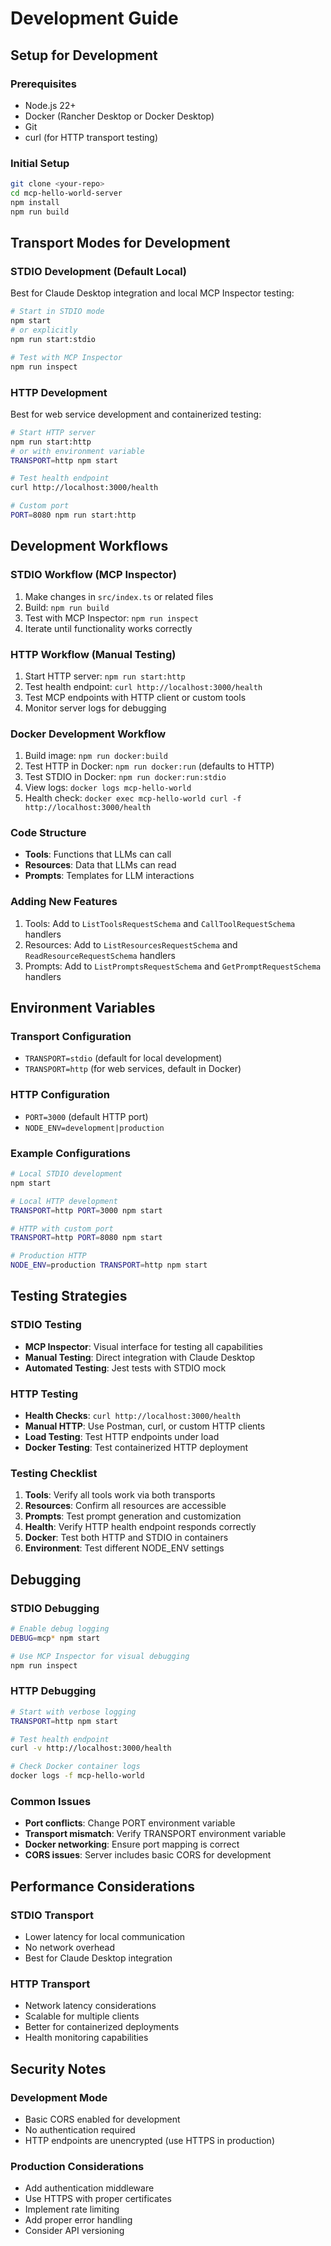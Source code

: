 # Development Guide

## Setup for Development

### Prerequisites
- Node.js 22+
- Docker (Rancher Desktop or Docker Desktop)
- Git
- curl (for HTTP transport testing)

### Initial Setup
```bash
git clone <your-repo>
cd mcp-hello-world-server
npm install
npm run build
```

## Transport Modes for Development

### STDIO Development (Default Local)
Best for Claude Desktop integration and local MCP Inspector testing:

```bash
# Start in STDIO mode
npm start
# or explicitly
npm run start:stdio

# Test with MCP Inspector
npm run inspect
```

### HTTP Development
Best for web service development and containerized testing:

```bash
# Start HTTP server
npm run start:http
# or with environment variable
TRANSPORT=http npm start

# Test health endpoint
curl http://localhost:3000/health

# Custom port
PORT=8080 npm run start:http
```

## Development Workflows

### STDIO Workflow (MCP Inspector)
1. Make changes in `src/index.ts` or related files
2. Build: `npm run build`
3. Test with MCP Inspector: `npm run inspect`
4. Iterate until functionality works correctly

### HTTP Workflow (Manual Testing)
1. Start HTTP server: `npm run start:http`
2. Test health endpoint: `curl http://localhost:3000/health`
3. Test MCP endpoints with HTTP client or custom tools
4. Monitor server logs for debugging

### Docker Development Workflow
1. Build image: `npm run docker:build`
2. Test HTTP in Docker: `npm run docker:run` (defaults to HTTP)
3. Test STDIO in Docker: `npm run docker:run:stdio`
4. View logs: `docker logs mcp-hello-world`
5. Health check: `docker exec mcp-hello-world curl -f http://localhost:3000/health`

### Code Structure
- **Tools**: Functions that LLMs can call
- **Resources**: Data that LLMs can read
- **Prompts**: Templates for LLM interactions

### Adding New Features
1. Tools: Add to `ListToolsRequestSchema` and `CallToolRequestSchema` handlers
2. Resources: Add to `ListResourcesRequestSchema` and `ReadResourceRequestSchema` handlers  
3. Prompts: Add to `ListPromptsRequestSchema` and `GetPromptRequestSchema` handlers

## Environment Variables

### Transport Configuration
- `TRANSPORT=stdio` (default for local development)
- `TRANSPORT=http` (for web services, default in Docker)

### HTTP Configuration
- `PORT=3000` (default HTTP port)
- `NODE_ENV=development|production`

### Example Configurations
```bash
# Local STDIO development
npm start

# Local HTTP development
TRANSPORT=http PORT=3000 npm start

# HTTP with custom port
TRANSPORT=http PORT=8080 npm start

# Production HTTP
NODE_ENV=production TRANSPORT=http npm start
```

## Testing Strategies

### STDIO Testing
- **MCP Inspector**: Visual interface for testing all capabilities
- **Manual Testing**: Direct integration with Claude Desktop
- **Automated Testing**: Jest tests with STDIO mock

### HTTP Testing
- **Health Checks**: `curl http://localhost:3000/health`
- **Manual HTTP**: Use Postman, curl, or custom HTTP clients
- **Load Testing**: Test HTTP endpoints under load
- **Docker Testing**: Test containerized HTTP deployment

### Testing Checklist
1. **Tools**: Verify all tools work via both transports
2. **Resources**: Confirm all resources are accessible
3. **Prompts**: Test prompt generation and customization
4. **Health**: Verify HTTP health endpoint responds correctly
5. **Docker**: Test both HTTP and STDIO in containers
6. **Environment**: Test different NODE_ENV settings

## Debugging

### STDIO Debugging
```bash
# Enable debug logging
DEBUG=mcp* npm start

# Use MCP Inspector for visual debugging
npm run inspect
```

### HTTP Debugging
```bash
# Start with verbose logging
TRANSPORT=http npm start

# Test health endpoint
curl -v http://localhost:3000/health

# Check Docker container logs
docker logs -f mcp-hello-world
```

### Common Issues
- **Port conflicts**: Change PORT environment variable
- **Transport mismatch**: Verify TRANSPORT environment variable
- **Docker networking**: Ensure port mapping is correct
- **CORS issues**: Server includes basic CORS for development

## Performance Considerations

### STDIO Transport
- Lower latency for local communication
- No network overhead
- Best for Claude Desktop integration

### HTTP Transport
- Network latency considerations
- Scalable for multiple clients
- Better for containerized deployments
- Health monitoring capabilities

## Security Notes

### Development Mode
- Basic CORS enabled for development
- No authentication required
- HTTP endpoints are unencrypted (use HTTPS in production)

### Production Considerations
- Add authentication middleware
- Use HTTPS with proper certificates
- Implement rate limiting
- Add proper error handling
- Consider API versioning
